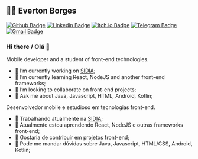## :man_technologist: Everton Borges

[![Github Badge](https://img.shields.io/badge/-Github-000?style=flat-square&logo=Github&logoColor=white&link=https://github.com/EvertonBorges)](https://github.com/EvertonBorges)
[![Linkedin Badge](https://img.shields.io/badge/-LinkedIn-blue?style=flat-square&logo=Linkedin&logoColor=white&link=https://www.linkedin.com/in/everton-soares-borges/)](https://www.linkedin.com/in/everton-soares-borges/)
[![Itch.io Badge](https://img.shields.io/badge/-itch.io-orange?style=flat-square&logo=itch.io&logoColor=white&link=https://www.linkedin.com/in/everton-soares-borges/)](https://evertonborges.itch.io/)
[![Telegram Badge](https://img.shields.io/badge/-Telegram-1ca0f1?style=flat-square&labelColor=1ca0f1&logo=telegram&logoColor=white&link=https://t.me/EvertonBorges)](https://t.me/EvertonBorges)
[![Gmail Badge](https://img.shields.io/badge/-Gmail-c14438?style=flat-square&logo=Gmail&logoColor=white&link=mailto:evertonsoaresborges@gmail.com)](mailto:evertonsoaresborges@gmail.com)

### Hi there / Olá 👋

Mobile developer and a student of front-end technologies.

- 🔭 I’m currently working on [SIDIA](https://www.sidia.com/);
- 🌱 I’m currently learning React, NodeJS and another front-end frameworks;
- 👯 I’m looking to collaborate on front-end projects;
- 💬 Ask me about Java, Javascript, HTML, Android, Kotlin;

Desenvolvedor mobile e estudioso em tecnologias front-end.

- 🔭 Trabalhando atualmente na [SIDIA](https://www.sidia.com/);
- 🌱 Atualmente estou aprendendo React, NodeJS e outras frameworks front-end;
- 👯 Gostaria de contribuir em projetos front-end;
- 💬 Pode me mandar dúvidas sobre Java, Javascript, HTML/CSS, Android, Kotlin;
